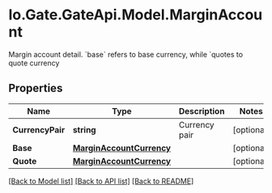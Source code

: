
# Io.Gate.GateApi.Model.MarginAccount

Margin account detail. &#x60;base&#x60; refers to base currency, while &#x60;quotes to quote currency

## Properties

Name | Type | Description | Notes
------------ | ------------- | ------------- | -------------
**CurrencyPair** | **string** | Currency pair | [optional] 
**Base** | [**MarginAccountCurrency**](MarginAccountCurrency.md) |  | [optional] 
**Quote** | [**MarginAccountCurrency**](MarginAccountCurrency.md) |  | [optional] 

[[Back to Model list]](../README.md#documentation-for-models)
[[Back to API list]](../README.md#documentation-for-api-endpoints)
[[Back to README]](../README.md)
